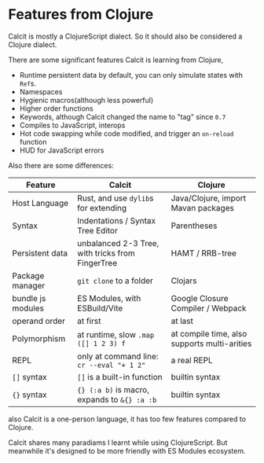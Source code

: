 # Features from Clojure

Calcit is mostly a ClojureScript dialect. So it should also be considered a Clojure dialect.

There are some significant features Calcit is learning from Clojure,

- Runtime persistent data by default, you can only simulate states with `Ref`s.
- Namespaces
- Hygienic macros(although less powerful)
- Higher order functions
- Keywords, although Calcit changed the name to "tag" since `0.7`
- Compiles to JavaScript, interops
- Hot code swapping while code modified, and trigger an `on-reload` function
- HUD for JavaScript errors

Also there are some differences:

| Feature           | Calcit                                           | Clojure                                      |
| ----------------- | ------------------------------------------------ | -------------------------------------------- |
| Host Language     | Rust, and use `dylib`s for extending             | Java/Clojure, import Mavan packages          |
| Syntax            | Indentations / Syntax Tree Editor                | Parentheses                                  |
| Persistent data   | unbalanced 2-3 Tree, with tricks from FingerTree | HAMT / RRB-tree                              |
| Package manager   | `git clone` to a folder                          | Clojars                                      |
| bundle js modules | ES Modules, with ESBuild/Vite                    | Google Closure Compiler / Webpack            |
| operand order     | at first                                         | at last                                      |
| Polymorphism      | at runtime, slow `.map ([] 1 2 3) f`             | at compile time, also supports multi-arities |
| REPL              | only at command line: `cr --eval "+ 1 2"`        | a real REPL                                  |
| `[]` syntax       | `[]` is a built-in function                      | builtin syntax                               |
| `{}` syntax       | `{} (:a b)` is macro, expands to `&{} :a :b`     | builtin syntax                               |

also Calcit is a one-person language, it has too few features compared to Clojure.

Calcit shares many paradiams I learnt while using ClojureScript. But meanwhile it's designed to be more friendly with ES Modules ecosystem.
